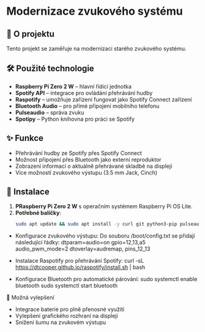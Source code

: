 # Modernizace zvukového systému

## 📌 O projektu  
Tento projekt se zaměřuje na modernizaci starého zvukového systému.

## 🛠 Použité technologie  
- **Raspberry Pi Zero 2 W** – hlavní řídicí jednotka  
- **Spotify API** – integrace pro ovládání přehrávání hudby  
- **Raspotify** – umožňuje zařízení fungovat jako Spotify Connect zařízení  
- **Bluetooth Audio** – pro přímé připojení mobilního telefonu  
- **Pulseaudio** – správa zvuku  
- **Spotipy** – Python knihovna pro práci se Spotify  

## ✨ Funkce  
- Přehrávání hudby ze Spotify přes Spotify Connect  
- Možnost připojení přes Bluetooth jako externí reproduktor  
- Zobrazení informací o aktuálně přehrávané skladbě na displeji  
- Více možností zvukového výstupu (3.5 mm Jack, Cinch)  

## 📢 Instalace  
1. **PRaspberry Pi Zero 2 W** s operačním systémem Raspberry Pi OS Lite.  
2. **Potřebné balíčky**:
   ```bash
   sudo apt update && sudo apt install -y curl git python3-pip pulseaudio bluez-tools

- Konfigurace zvukového výstupu: Do souboru /boot/config.txt se přidají následující řádky:
dtparam=audio=on
gpio=12,13,a5
audio_pwm_mode=2
dtoverlay=audremap, pins_12_13

- Instalace Raspotify pro přehrávání Spotify:
curl -sL https://dtcooper.github.io/raspotify/install.sh | bash

- Konfigurace Bluetooth pro automatické párování:
sudo systemctl enable bluetooth
sudo systemctl start bluetooth


🔧 Možná vylepšení
- Integrace baterie pro plně přenosné využití
- Vylepšení grafického rozhraní na displeji
- Snížení šumu na zvukovém výstupu
